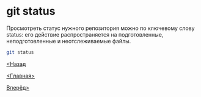 # git status

Просмотреть статус нужного репозитория можно по ключевому слову status: его действие распространяется на подготовленные, неподготовленные и неотслеживаемые файлы.

```bash
git status
```

[<Назад](./../Pages/clone.md)

[<Главная>](./../readme.md)
  
[Вперёд>](./Pages/../add.md)
